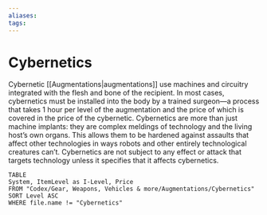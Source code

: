 ```yaml
---
aliases: 
tags: 
---
```


# Cybernetics

Cybernetic [[Augmentations|augmentations]] use machines and circuitry integrated with the flesh and bone of the recipient. In most cases, cybernetics must be installed into the body by a trained surgeon—a process that takes 1 hour per level of the augmentation and the price of which is covered in the price of the cybernetic. Cybernetics are more than just machine implants: they are complex meldings of technology and the living host’s own organs. This allows them to be hardened against assaults that affect other technologies in ways robots and other entirely technological creatures can’t. Cybernetics are not subject to any effect or attack that targets technology unless it specifies that it affects cybernetics.

``` dataview
TABLE
System, ItemLevel as I-Level, Price
FROM "Codex/Gear, Weapons, Vehicles & more/Augmentations/Cybernetics"
SORT Level ASC
WHERE file.name != "Cybernetics"
```